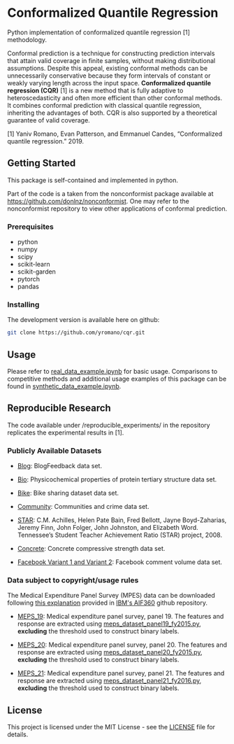 # Conformalized Quantile Regression

Python implementation of conformalized quantile regression [1] methodology.

Conformal prediction is a technique for constructing prediction intervals that attain valid coverage in finite samples, without making distributional assumptions. Despite this appeal, existing conformal methods can be unnecessarily conservative because they form intervals of constant or weakly varying length across the input space. **Conformalized quantile regression (CQR)** [1] is a new method that is fully adaptive to heteroscedasticity and often more efficient than other conformal methods. It combines conformal prediction with classical quantile regression, inheriting the advantages of both. CQR is also supported by a theoretical guarantee of valid coverage.

[1] Yaniv Romano, Evan Patterson, and Emmanuel Candes, “Conformalized quantile regression.” 2019.

## Getting Started

This package is self-contained and implemented in python.

Part of the code is a taken from the nonconformist package available at https://github.com/donlnz/nonconformist. One may refer to the nonconformist repository to view other applications of conformal prediction.  

### Prerequisites

* python
* numpy
* scipy
* scikit-learn
* scikit-garden
* pytorch
* pandas

### Installing

The development version is available here on github:
```bash
git clone https://github.com/yromano/cqr.git
```

## Usage

Please refer to [real_data_example.ipynb](real_data_example.ipynb) for basic usage. Comparisons to competitive methods and additional usage examples of this package can be found in [synthetic_data_example.ipynb](synthetic_data_example.ipynb).

## Reproducible Research

The code available under /reproducible_experiments/ in the repository replicates the experimental results in [1].

### Publicly Available Datasets

* [Blog](https://archive.ics.uci.edu/ml/datasets/BlogFeedback): BlogFeedback data set.

* [Bio](https://archive.ics.uci.edu/ml/datasets/Physicochemical+Properties+of+Protein+Tertiary+Structure): Physicochemical  properties  of  protein  tertiary  structure  data  set.

* [Bike](https://archive.ics.uci.edu/ml/datasets/bike+sharing+dataset): Bike  sharing  dataset  data  set.

* [Community](http://archive.ics.uci.edu/ml/datasets/communities+and+crime): Communities   and   crime   data   set.

* [STAR](https://www.rdocumentation.org/packages/AER/versions/1.2-6/topics/STAR): C.M. Achilles, Helen Pate Bain, Fred Bellott, Jayne Boyd-Zaharias, Jeremy Finn, John Folger, John Johnston, and Elizabeth Word. Tennessee’s Student Teacher Achievement Ratio (STAR) project, 2008.

* [Concrete](http://archive.ics.uci.edu/ml/datasets/concrete+compressive+strength): Concrete compressive strength data set.

* [Facebook Variant 1 and Variant 2](https://archive.ics.uci.edu/ml/datasets/Facebook+Comment+Volume+Dataset): Facebook  comment  volume  data  set.

### Data subject to copyright/usage rules

The Medical Expenditure Panel Survey (MPES) data can be downloaded following [this explanation](https://github.com/IBM/AIF360/blob/master/aif360/data/raw/meps/README.md) provided in [IBM's AIF360](https://github.com/IBM/AIF360) github repository.

* [MEPS_19](https://meps.ahrq.gov/mepsweb/data_stats/download_data_files_detail.jsp?cboPufNumber=HC-181): Medical expenditure panel survey,  panel 19. The features and response are extracted using [meps_dataset_panel19_fy2015.py](https://github.com/IBM/AIF360/blob/master/aif360/datasets/meps_dataset_panel19_fy2015.py), **excluding** the threshold used to construct binary labels.

* [MEPS_20](https://meps.ahrq.gov/mepsweb/data_stats/download_data_files_detail.jsp?cboPufNumber=HC-181): Medical expenditure panel survey,  panel 20. The features and response are extracted using [meps_dataset_panel20_fy2015.py](https://github.com/IBM/AIF360/blob/master/aif360/datasets/meps_dataset_panel20_fy2015.py), **excluding** the threshold used to construct binary labels.

* [MEPS_21](https://meps.ahrq.gov/mepsweb/data_stats/download_data_files_detail.jsp?cboPufNumber=HC-192): Medical expenditure panel survey,  panel 21. The features and response are extracted using [meps_dataset_panel21_fy2016.py](https://github.com/IBM/AIF360/blob/master/aif360/datasets/meps_dataset_panel21_fy2016.py), **excluding** the threshold used to construct binary labels.

## License

This project is licensed under the MIT License - see the [LICENSE](LICENSE) file for details.
